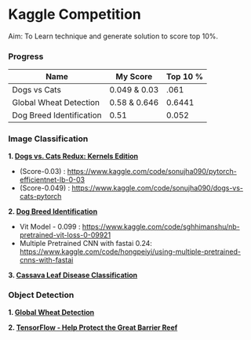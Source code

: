 # Kaggle Competition

Aim: To Learn technique and generate solution to score top 10%. 

### Progress
|Name|My Score | Top 10 % | 
|-|--|--|
|Dogs vs Cats|0.049 & 0.03|.061|
|Global Wheat Detection|0.58 & 0.646|0.6441|
|Dog Breed Identification|0.51|0.052|

### Image Classification

**1. [Dogs vs. Cats Redux: Kernels Edition](https://www.kaggle.com/competitions/dogs-vs-cats-redux-kernels-edition)**
- (Score-0.03) : https://www.kaggle.com/code/sonujha090/pytorch-efficientnet-lb-0-03
- (Score-0.049) : https://www.kaggle.com/code/sonujha090/dogs-vs-cats-pytorch

**2. [Dog Breed Identification](https://www.kaggle.com/competitions/dog-breed-identification)**
- Vit Model - 0.099 : https://www.kaggle.com/code/sghhimanshu/nb-pretrained-vit-loss-0-09921
- Multiple Pretrained CNN with fastai 0.24: https://www.kaggle.com/code/hongpeiyi/using-multiple-pretrained-cnns-with-fastai

**3. [Cassava Leaf Disease Classification](https://www.kaggle.com/competitions/cassava-leaf-disease-classification)**

### Object Detection

**1. [Global Wheat Detection ](https://www.kaggle.com/c/global-wheat-detection)**

**2. [TensorFlow - Help Protect the Great Barrier Reef ](https://www.kaggle.com/competitions/tensorflow-great-barrier-reef)**
